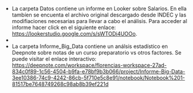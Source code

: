 * La carpeta Datos contiene un informe en Looker sobre Salarios. En ella tambíen se encuenta el archivo original descargado desde INDEC y las modifiaciones necesarias para llevar a cabo el análisis. Para acceder al informe hacer click en el siguiente enlace: https://lookerstudio.google.com/s/sWTODi4UOOo.
* 
* La carpeta Informe_Big_Data contiene un análsis estadístico en Deepnote sobre notas de un curso preparatorio vs otros factores. Se puede visitar el enlace interactivo: https://deepnote.com/workspace/florencias-workspace-27ad-834c0f89-1c56-4504-b9fa-e78bf9b3b066/project/Informe-Big-Data-3ee10386-74c9-4242-86cb-5f710e5c8e91/notebook/Notebook%201-81517be7648749268c98ab8b39ef221d
